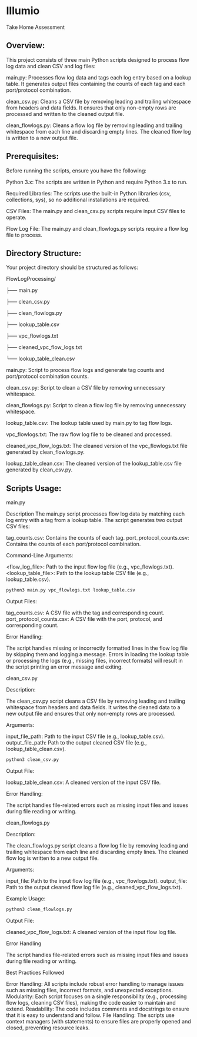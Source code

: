 # Illumio
Take Home Assessment


## Overview: 
This project consists of three main Python scripts designed to process flow log data and clean CSV and log files:

main.py: Processes flow log data and tags each log entry based on a lookup table. It generates output files containing the counts of each tag and each port/protocol combination.

clean_csv.py: Cleans a CSV file by removing leading and trailing whitespace from headers and data fields. It ensures that only non-empty rows are processed and written to the cleaned output file.

clean_flowlogs.py: Cleans a flow log file by removing leading and trailing whitespace from each line and discarding empty lines. The cleaned flow log is written to a new output file.

## Prerequisites: 
Before running the scripts, ensure you have the following:

Python 3.x: The scripts are written in Python and require Python 3.x to run.

Required Libraries: The scripts use the built-in Python libraries (csv, collections, sys), so no additional installations are required.

CSV Files: The main.py and clean_csv.py scripts require input CSV files to operate.

Flow Log File: The main.py and clean_flowlogs.py scripts require a flow log file to process.

## Directory Structure:

Your project directory should be structured as follows:

  FlowLogProcessing/


├── main.py

├── clean_csv.py

├── clean_flowlogs.py

├── lookup_table.csv

├── vpc_flowlogs.txt

├── cleaned_vpc_flow_logs.txt

└── lookup_table_clean.csv

main.py: Script to process flow logs and generate tag counts and port/protocol combination counts.

clean_csv.py: Script to clean a CSV file by removing unnecessary whitespace.

clean_flowlogs.py: Script to clean a flow log file by removing unnecessary whitespace.

lookup_table.csv: The lookup table used by main.py to tag flow logs.

vpc_flowlogs.txt: The raw flow log file to be cleaned and processed.

cleaned_vpc_flow_logs.txt: The cleaned version of the vpc_flowlogs.txt file generated by clean_flowlogs.py.

lookup_table_clean.csv: The cleaned version of the lookup_table.csv file generated by clean_csv.py.

## Scripts Usage: 

main.py

Description
The main.py script processes flow log data by matching each log entry with a tag from a lookup table. The script generates two output CSV files:

tag_counts.csv: Contains the counts of each tag.
port_protocol_counts.csv: Contains the counts of each port/protocol combination.

Command-Line Arguments:

<flow_log_file>: Path to the input flow log file (e.g., vpc_flowlogs.txt).
<lookup_table_file>: Path to the lookup table CSV file (e.g., lookup_table.csv).

```bash
python3 main.py vpc_flowlogs.txt lookup_table.csv
```

Output Files:

tag_counts.csv: A CSV file with the tag and corresponding count.
port_protocol_counts.csv: A CSV file with the port, protocol, and corresponding count.

Error Handling:

The script handles missing or incorrectly formatted lines in the flow log file by skipping them and logging a message.
Errors in loading the lookup table or processing the logs (e.g., missing files, incorrect formats) will result in the script printing an error message and exiting.

clean_csv.py

Description:

The clean_csv.py script cleans a CSV file by removing leading and trailing whitespace from headers and data fields. It writes the cleaned data to a new output file and ensures that only non-empty rows are processed.

Arguments:

input_file_path: Path to the input CSV file (e.g., lookup_table.csv).
output_file_path: Path to the output cleaned CSV file (e.g., lookup_table_clean.csv).

```bash
python3 clean_csv.py
```

Output File:

lookup_table_clean.csv: A cleaned version of the input CSV file.

Error Handling:

The script handles file-related errors such as missing input files and issues during file reading or writing.

clean_flowlogs.py

Description:

The clean_flowlogs.py script cleans a flow log file by removing leading and trailing whitespace from each line and discarding empty lines. The cleaned flow log is written to a new output file.

Arguments:

input_file: Path to the input flow log file (e.g., vpc_flowlogs.txt).
output_file: Path to the output cleaned flow log file (e.g., cleaned_vpc_flow_logs.txt).

Example Usage:

```bash
python3 clean_flowlogs.py
```

Output File:

cleaned_vpc_flow_logs.txt: A cleaned version of the input flow log file.

Error Handling

The script handles file-related errors such as missing input files and issues during file reading or writing.

Best Practices Followed

Error Handling: All scripts include robust error handling to manage issues such as missing files, incorrect formats, and unexpected exceptions.
Modularity: Each script focuses on a single responsibility (e.g., processing flow logs, cleaning CSV files), making the code easier to maintain and extend.
Readability: The code includes comments and docstrings to ensure that it is easy to understand and follow.
File Handling: The scripts use context managers (with statements) to ensure files are properly opened and closed, preventing resource leaks.

